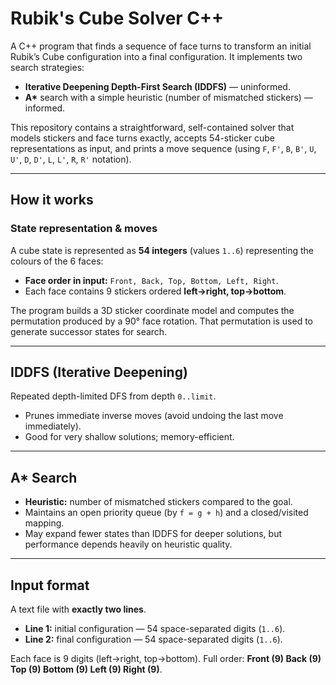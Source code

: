 # Rubik's Cube Solver C++

A C++ program that finds a sequence of face turns to transform an initial Rubik’s Cube configuration into a final configuration.
It implements two search strategies:

* **Iterative Deepening Depth-First Search (IDDFS)** — uninformed.
* **A\*** search with a simple heuristic (number of mismatched stickers) — informed.

This repository contains a straightforward, self-contained solver that models stickers and face turns exactly, accepts 54-sticker cube representations as input, and prints a move sequence (using `F`, `F'`, `B`, `B'`, `U`, `U'`, `D`, `D'`, `L`, `L'`, `R`, `R'` notation).

---

## How it works

### State representation & moves

A cube state is represented as **54 integers** (values `1..6`) representing the colours of the 6 faces:

* **Face order in input:** `Front, Back, Top, Bottom, Left, Right`.
* Each face contains 9 stickers ordered **left→right, top→bottom**.

The program builds a 3D sticker coordinate model and computes the permutation produced by a 90° face rotation. That permutation is used to generate successor states for search.

---

## IDDFS (Iterative Deepening)

Repeated depth-limited DFS from depth `0..limit`.

* Prunes immediate inverse moves (avoid undoing the last move immediately).
* Good for very shallow solutions; memory-efficient.

---

## A\* Search

* **Heuristic:** number of mismatched stickers compared to the goal.
* Maintains an open priority queue (by `f = g + h`) and a closed/visited mapping.
* May expand fewer states than IDDFS for deeper solutions, but performance depends heavily on heuristic quality.

---

## Input format

A text file with **exactly two lines**.

* **Line 1:** initial configuration — 54 space-separated digits (`1..6`).
* **Line 2:** final configuration — 54 space-separated digits (`1..6`).

Each face is 9 digits (left→right, top→bottom). Full order: **Front (9) Back (9) Top (9) Bottom (9) Left (9) Right (9)**.
